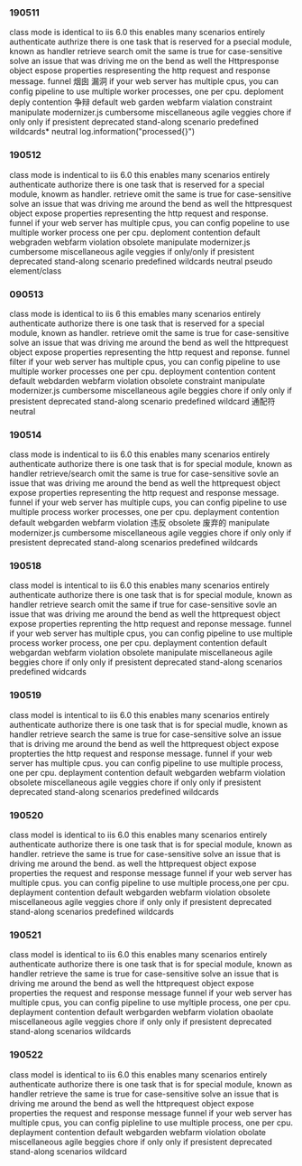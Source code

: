 ### 190511
class mode is identical to iis 6.0
this enables many scenarios
entirely
authenticate 
authrize
there is one task that is reserved for a psecial module, known as handler
retrieve search
omit
the same is true for
case-sensitive
solve an issue that was driving me on the bend
as well
the Httpresponse object espose properties respresenting the http request and response message.
funnel 烟囱 漏洞
if your web server has multiple cpus, you can config pipeline to use multiple worker processes, one per cpu.
deploment deply
contention 争辩
default web garden webfarm
vialation
constraint
manipulate
modernizer.js
cumbersome
miscellaneous
agile
veggies
chore
if only
only if
presistent
deprecated
stand-along
scenario
predefined
wildcards*
neutral
log.information("processed{}")
### 190512
class mode is indentical to iis 6.0
this enables many scenarios
entirely
authenticate
authorize
there is one task that is reserved for a special module, knowm as handler.
retrieve
omit
the same is true for
case-sensitive
solve an issue that was driving me around the bend
as well
the httpresquest object expose properties representing the http request and response.
funnel
if your web server has multiple cpus, you can config popeline to use multiple worker process one per cpu.
deploment
contention
default webgraden webfarm
violation
obsolete
manipulate
modernizer.js
cumbersome
miscellaneous
agile
veggies
if only/only if
presistent
deprecated
stand-along
scenario
predefined
wildcards
neutral
pseudo element/class

### 090513
class mode is identical to iis 6
this emables many scenarios
entirely
authenticate
authorize
there is one task that is reserved for a special module, known as handler.
retrieve
omit
the same is true for
case-sensitive
solve an issue that was driving me around the bend
as well
the httprequest object expose properties representing the http request and reponse.
funnel  filter
if your web server has multiple cpus, you can config pipeline to use multiple worker processes one per cpu.
deployment
contention  content
default webdarden webfarm
violation
obsolete
constraint
manipulate
modernizer.js
cumbersome
miscellaneous
agile
beggies
chore
if only only if
presistent
deprecated
stand-along
scenario
predefined
wildcard    通配符
neutral
### 190514
class mode is indentical to iis 6.0
this enables many scenarios
entirely
authenticate
authorize
there is one task that is for special module, known as handler
retrieve/search
omit
the same is true for
case-sensitive
sovle an issue that was driving me around the bend
as well
the httprequest object expose properties representing the http request and response message.
funnel
if your web server has multiple cups, you can config pipeline to use multiple process worker processes, one per cpu.
deplayment
contention
default
webgarden
webfarm
violation   违反
obsolete   废弃的
manipulate
modernizer.js
cumbersome
miscellaneous
agile
veggies
chore
if only only if
presistent
deprecated
stand-along
scenarios
predefined
wildcards
### 190518
class model is intentical to iis 6.0
this enables many scenarios
entirely
authenticate
authorize
there is one task that is for special module, known as handler
retrieve search
omit
the same if true for
case-sensitive
sovle an issue that was driving me around the bend
as well
the httprequest object expose properties reprenting the http request and reponse message.
funnel
if your web server has multiple cpus, you can config pipeline to use multiple process worker process, one per cpu.
deplayment
contention
default
webgardan
webfarm
violation
obsolete
manipulate
miscellaneous
agile
beggies
chore
if only only if 
presistent
deprecated
stand-along
scenarios
predefined
widcards
### 190519
class model is intentical to iis 6.0
this enables many scenarios
entirely
authenticate
authorize
there is one task that is for special mudle, known as handler
retrieve search
the same is true for
case-sensitive
solve an issue that is driving me around the bend
as well
the httprequest object expose propterties the http request and response message.
funnel
if your web server has multiple cpus.  you can config pipeline to use multiple process, one per cpu.
deplayment
contention
default
webgarden
webfarm
violation
obsolete
miscellaneous
agile
veggies
chore
if only  only if
presistent
deprecated
stand-along
scenarios
predefined
wildcards
### 190520
class model is identical to iis 6.0
this enables many scenarios
entirely
authenticate
authorize
there is one task that is for special module, known as handler.
retrieve
the same is true for
case-sensitive
solve an issue that is driving me around the bend.
as well
the httprequest object expose properties the request and response message
funnel
if your web server has multiple cpus. you can config pipeline to use multiple process,one per cpu.
deplayment
contention
default
webgarden
webfarm
violation
obsolete
miscellaneous
agile
veggies
chore
if only only if
presistent
deprecated
stand-along
scenarios
predefined
wildcards
### 190521
class model is identical to iis 6.0
this enables many scenarios
entirely
authenticate
authorize
there is one task that is for special module, known as handler
retrieve
the same is true for
case-sensitive
solve an issue that is driving me around the bend
as well
the httprequest object expose properties the request and response message
funnel
if your web server has multiple cpus, you can config pipeline to use myltiple process, one per cpu.
deplayment
contention
default
werbgarden
webfarm
violation
obaolate
miscellaneous
agile
veggies
chore
if only only if
presistent
deprecated
stand-along
scenarios
wildcards
### 190522
class model is identical to iis 6.0
this enables many scenarios
entirely
authenticate
authorize
there is one task that is for special module, known as handler
retrieve
the same is true for
case-sensitive
solve an issue that is driving me around the bend
as well
the httprequest object expose properties the request and response message
funnel
if your web server has multiple cpus, you can config pipleline to use multiple process, one per cpu.
deplayment
contention
default
webgarden webfarm
violation
obolate
miscellaneous
agile
beggies
chore
if only only if
presistent
deprecated
stand-along
scenarios
wildcard



